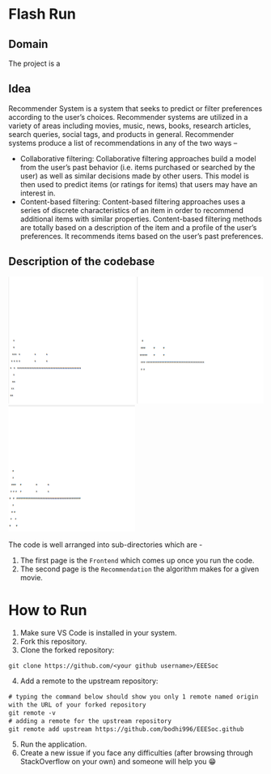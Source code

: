 # Flash Run

## Domain 

The project is a 

## Idea

Recommender System is a system that seeks to predict or filter preferences according to the user’s choices. Recommender systems are utilized in a variety of areas including movies, music, news, books, research articles, search queries, social tags, and products in general. 
Recommender systems produce a list of recommendations in any of the two ways – 
*  Collaborative filtering: Collaborative filtering approaches build a model from the user’s past behavior (i.e. items purchased or searched by the user) as well as similar decisions made by other users. This model is then used to predict items (or ratings for items) that users may have an interest in.
*  Content-based filtering: Content-based filtering approaches uses a series of discrete characteristics of an item in order to recommend additional items with similar properties. Content-based filtering methods are totally based on a description of the item and a profile of the user’s preferences. It recommends items based on the user’s past preferences.

## Description of the codebase
 
<img src="Screenshot%20(655).png" width="250" height="250"> <img src="Screenshot%20(657).png" width="250" height="250">  <img src="Screenshot%20(661).png" width="250" height="250">
       
The code is well arranged into sub-directories which are -
1. The first page is the ```Frontend``` which comes up once you run the code.
2. The second page is the ```Recommendation``` the algorithm makes for a given movie. 

# How to Run

1. Make sure VS Code is installed in your system.
2. Fork this repository.
3. Clone the forked repository:
~~~
git clone https://github.com/<your github username>/EEESoc
~~~
4. Add a remote to the upstream repository:
~~~
# typing the command below should show you only 1 remote named origin with the URL of your forked repository
git remote -v
# adding a remote for the upstream repository
git remote add upstream https://github.com/bodhi996/EEESoc.github
~~~
5. Run the application.
6. Create a new issue if you face any difficulties (after browsing through StackOverflow on your own) and someone will help you 😁

